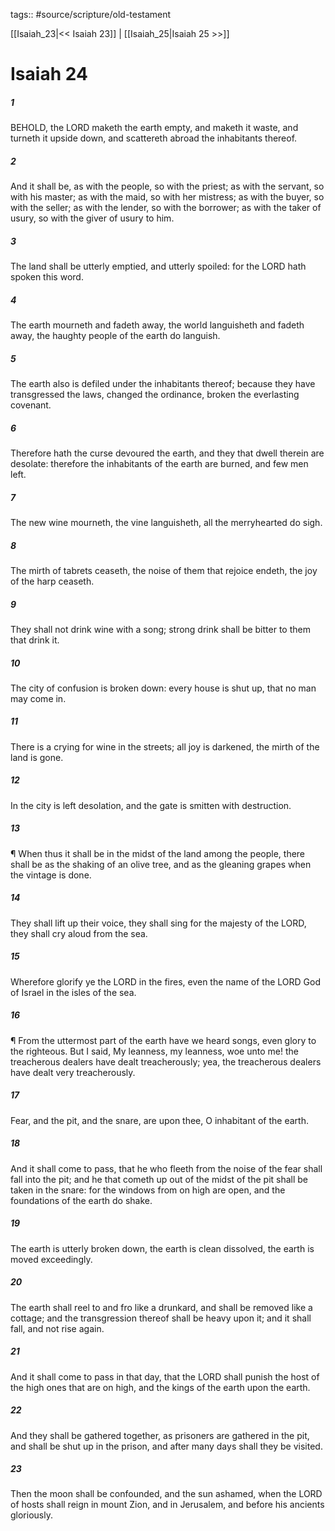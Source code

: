 tags:: #source/scripture/old-testament

[[Isaiah_23|<< Isaiah 23]] | [[Isaiah_25|Isaiah 25 >>]]

# Isaiah 24

##### 1

BEHOLD, the LORD maketh the earth empty, and maketh it waste, and turneth it upside down, and scattereth abroad the inhabitants thereof.

##### 2

And it shall be, as with the people, so with the priest; as with the servant, so with his master; as with the maid, so with her mistress; as with the buyer, so with the seller; as with the lender, so with the borrower; as with the taker of usury, so with the giver of usury to him.

##### 3

The land shall be utterly emptied, and utterly spoiled: for the LORD hath spoken this word.

##### 4

The earth mourneth and fadeth away, the world languisheth and fadeth away, the haughty people of the earth do languish.

##### 5

The earth also is defiled under the inhabitants thereof; because they have transgressed the laws, changed the ordinance, broken the everlasting covenant.

##### 6

Therefore hath the curse devoured the earth, and they that dwell therein are desolate: therefore the inhabitants of the earth are burned, and few men left.

##### 7

The new wine mourneth, the vine languisheth, all the merryhearted do sigh.

##### 8

The mirth of tabrets ceaseth, the noise of them that rejoice endeth, the joy of the harp ceaseth.

##### 9

They shall not drink wine with a song; strong drink shall be bitter to them that drink it.

##### 10

The city of confusion is broken down: every house is shut up, that no man may come in.

##### 11

There is a crying for wine in the streets; all joy is darkened, the mirth of the land is gone.

##### 12

In the city is left desolation, and the gate is smitten with destruction.

##### 13

¶ When thus it shall be in the midst of the land among the people, there shall be as the shaking of an olive tree, and as the gleaning grapes when the vintage is done.

##### 14

They shall lift up their voice, they shall sing for the majesty of the LORD, they shall cry aloud from the sea.

##### 15

Wherefore glorify ye the LORD in the fires, even the name of the LORD God of Israel in the isles of the sea.

##### 16

¶ From the uttermost part of the earth have we heard songs, even glory to the righteous. But I said, My leanness, my leanness, woe unto me! the treacherous dealers have dealt treacherously; yea, the treacherous dealers have dealt very treacherously.

##### 17

Fear, and the pit, and the snare, are upon thee, O inhabitant of the earth.

##### 18

And it shall come to pass, that he who fleeth from the noise of the fear shall fall into the pit; and he that cometh up out of the midst of the pit shall be taken in the snare: for the windows from on high are open, and the foundations of the earth do shake.

##### 19

The earth is utterly broken down, the earth is clean dissolved, the earth is moved exceedingly.

##### 20

The earth shall reel to and fro like a drunkard, and shall be removed like a cottage; and the transgression thereof shall be heavy upon it; and it shall fall, and not rise again.

##### 21

And it shall come to pass in that day, that the LORD shall punish the host of the high ones that are on high, and the kings of the earth upon the earth.

##### 22

And they shall be gathered together, as prisoners are gathered in the pit, and shall be shut up in the prison, and after many days shall they be visited.

##### 23

Then the moon shall be confounded, and the sun ashamed, when the LORD of hosts shall reign in mount Zion, and in Jerusalem, and before his ancients gloriously.
